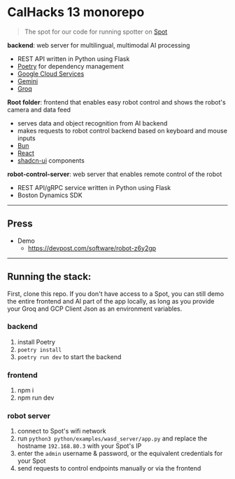 # CalHacks 13 monorepo

> The spot for our code for running spotter on [Spot](https://bostondynamics.com/products/spot/)

**backend**: web server for multilingual, multimodal AI processing
- REST API written in Python using Flask
- [Poetry](https://python-poetry.org/) for dependency management
- [Google Cloud Services](https://cloud.google.com/?hl=en)
- [Gemini](https://gemini.google.com/)
- [Groq](https://groq.ai/)

**Root folder**: frontend that enables easy robot control and shows the robot's camera and data feed
- serves data and object recognition from AI backend
- makes requests to robot control backend based on keyboard and mouse inputs
- [Bun](https://bun.sh/)
- [React](https://react.dev/)
- [shadcn-ui](https://ui.shadcn.com/) components

**robot-control-server**: web server that enables remote control of the robot
- REST API/gRPC service written in Python using Flask
- Boston Dynamics SDK

----

## Press

- Demo
  - https://devpost.com/software/robot-z6y2gp

----

## Running the stack:

First, clone this repo. If you don't have access to a Spot, you can still demo the entire frontend and AI part of the app locally, as long as you provide your Groq and GCP Client Json as an environment variables.

### backend
1. install Poetry
2. `poetry install`
3. `poetry run dev` to start the backend

### frontend
1. npm i
2. npm run dev

### robot server
1. connect to Spot's wifi network
2. run `python3 python/examples/wasd_server/app.py` and replace the hostname `192.168.80.3` with your Spot's IP
3. enter the `admin` username & password, or the equivalent credentials for your Spot
4. send requests to control endpoints manually or via the frontend
